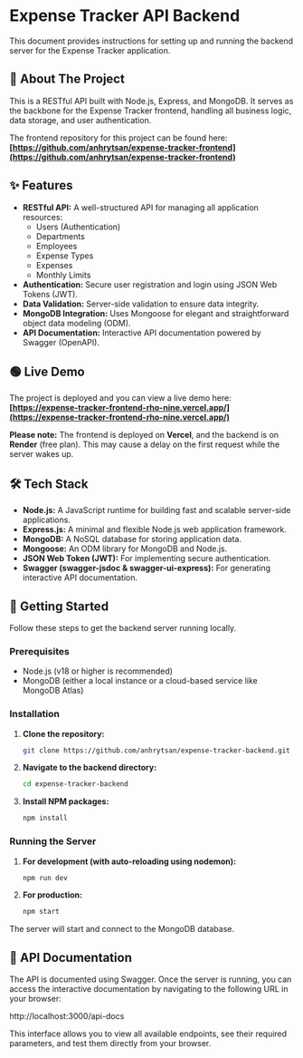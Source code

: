 # Expense Tracker API Backend

This document provides instructions for setting up and running the backend server for the Expense Tracker application.

## 📜 About The Project

This is a RESTful API built with Node.js, Express, and MongoDB. It serves as the backbone for the Expense Tracker frontend, handling all business logic, data storage, and user authentication.

The frontend repository for this project can be found here: **[https://github.com/anhrytsan/expense-tracker-frontend](https://github.com/anhrytsan/expense-tracker-frontend)**

## ✨ Features

* **RESTful API:** A well-structured API for managing all application resources:
    * Users (Authentication)
    * Departments
    * Employees
    * Expense Types
    * Expenses
    * Monthly Limits
* **Authentication:** Secure user registration and login using JSON Web Tokens (JWT).
* **Data Validation:** Server-side validation to ensure data integrity.
* **MongoDB Integration:** Uses Mongoose for elegant and straightforward object data modeling (ODM).
* **API Documentation:** Interactive API documentation powered by Swagger (OpenAPI).

## 🟢 Live Demo

The project is deployed and you can view a live demo here: **[https://expense-tracker-frontend-rho-nine.vercel.app/](https://expense-tracker-frontend-rho-nine.vercel.app/)**

**Please note:** The frontend is deployed on **Vercel**, and the backend is on **Render** (free plan). This may cause a delay on the first request while the server wakes up.

## 🛠️ Tech Stack

* **Node.js:** A JavaScript runtime for building fast and scalable server-side applications.
* **Express.js:** A minimal and flexible Node.js web application framework.
* **MongoDB:** A NoSQL database for storing application data.
* **Mongoose:** An ODM library for MongoDB and Node.js.
* **JSON Web Token (JWT):** For implementing secure authentication.
* **Swagger (swagger-jsdoc & swagger-ui-express):** For generating interactive API documentation.

## 🚀 Getting Started

Follow these steps to get the backend server running locally.

### Prerequisites

* Node.js (v18 or higher is recommended)
* MongoDB (either a local instance or a cloud-based service like MongoDB Atlas)

### Installation

1.  **Clone the repository:**
    ```bash
    git clone https://github.com/anhrytsan/expense-tracker-backend.git
    ```
2.  **Navigate to the backend directory:**
    ```bash
    cd expense-tracker-backend
    ```
3.  **Install NPM packages:**
    ```bash
    npm install
    ```

### Running the Server

1.  **For development (with auto-reloading using nodemon):**
    ```bash
    npm run dev
    ```
2.  **For production:**
    ```bash
    npm start
    ```
The server will start and connect to the MongoDB database.

## 📄 API Documentation

The API is documented using Swagger. Once the server is running, you can access the interactive documentation by navigating to the following URL in your browser:

http://localhost:3000/api-docs

This interface allows you to view all available endpoints, see their required parameters, and test them directly from your browser.
